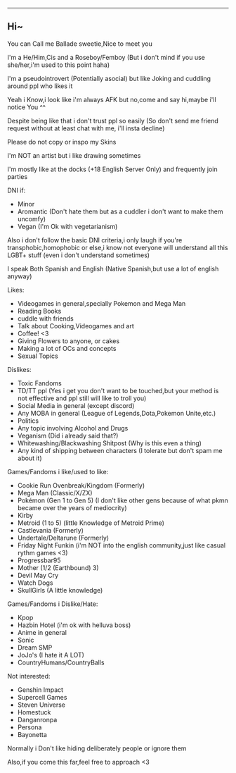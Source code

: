 ---------------
Hi~
---------------
You can Call me Ballade sweetie,Nice to meet you

I'm a He/Him,Cis and a Roseboy/Femboy (But i don't mind if you use she/her,i'm used to this point haha)

I'm a pseudointrovert (Potentially asocial) but like Joking and cuddling around ppl who likes it

Yeah i Know,i look like i'm always AFK but no,come and say hi,maybe i'll notice You ^^

Despite being like that i don't trust ppl so easily (So don't send me friend request without at least chat with me, i'll insta decline)

Please do not copy or inspo my Skins

I'm NOT an artist but i like drawing sometimes

I'm mostly like at the docks (+18 English Server Only) and frequently join parties

DNI if:
- Minor
- Aromantic (Don't hate them but as a cuddler i don't want to make them uncomfy)
- Vegan (I'm Ok with vegetarianism)

Also i don't follow the basic DNI criteria,i only laugh if you're transphobic,homophobic or else,i know not everyone will understand all this LGBT+ stuff (even i don't understand sometimes) 

I speak Both Spanish and English (Native Spanish,but use a lot of english anyway) 

Likes:
- Videogames in general,specially Pokemon and Mega Man
- Reading Books
- cuddle with friends
- Talk about Cooking,Videogames and art
- Coffee! <3
- Giving Flowers to anyone, or cakes
- Making a lot of OCs and concepts
- Sexual Topics

Dislikes:
- Toxic Fandoms
- TD/TT ppl (Yes i get you don't want to be touched,but your method is not effective and ppl still will like to troll you)
- Social Media in general (except discord)
- Any MOBA in general (League of Legends,Dota,Pokemon Unite,etc.)
- Politics 
- Any topic involving Alcohol and Drugs
- Veganism (Did i already said that?)
- Whitewashing/Blackwashing Shitpost (Why is this even a thing)
- Any kind of shipping between characters (I tolerate but don't spam me about it)

Games/Fandoms i like/used to like:
- Cookie Run Ovenbreak/Kingdom (Formerly)
- Mega Man (Classic/X/ZX)
- Pokémon (Gen 1 to Gen 5) (I don't like other gens because of what pkmn became over the years of mediocrity)
- Kirby
- Metroid (1 to 5) (little Knowledge of Metroid Prime)
- Castlevania (Formerly)
- Undertale/Deltarune (Formerly)
- Friday Night Funkin (i'm NOT into the english community,just like casual rythm games <3)
- Progressbar95
- Mother (1/2 (Earthbound) 3)
- Devil May Cry
- Watch Dogs
- SkullGirls (A little knowledge)

Games/Fandoms i Dislike/Hate:
- Kpop
- Hazbin Hotel (i'm ok with helluva boss)
- Anime in general
- Sonic
- Dream SMP
- JoJo's (I hate it A LOT)
- CountryHumans/CountryBalls

Not interested:
- Genshin Impact
- Supercell Games
- Steven Universe
- Homestuck
- Danganronpa
- Persona
- Bayonetta

Normally i Don't like hiding deliberately people or ignore them 

Also,if you come this far,feel free to approach <3
